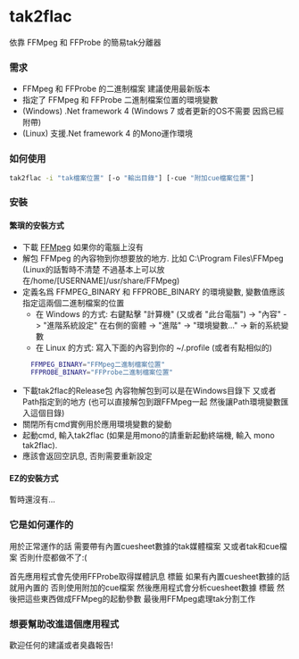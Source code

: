 # tak2flac
依靠 FFMpeg 和 FFProbe 的簡易tak分離器

### 需求
* FFMpeg 和 FFProbe 的二進制檔案 建議使用最新版本
* 指定了 FFMpeg 和 FFProbe 二進制檔案位置的環境變數
* (Windows) .Net framework 4 (Windows 7 或者更新的OS不需要 因爲已經附帶)
* (Linux) 支援.Net framework 4 的Mono運作環境

### 如何使用
```sh
tak2flac -i "tak檔案位置" [-o "輸出目錄"] [-cue "附加cue檔案位置"]
```

### 安裝
#### 繁瑣的安裝方式
* 下載 [FFMpeg](https://ffmpeg.org/download.html) 如果你的電腦上沒有
* 解包 FFMpeg 的內容物到你想要放的地方. 比如 C:\Program Files\FFMpeg (Linux的話暫時不清楚 不過基本上可以放在/home/[USERNAME]/usr/share/FFMpeg)
* 定義名爲 FFMPEG_BINARY 和 FFPROBE_BINARY 的環境變數, 變數值應該指定這兩個二進制檔案的位置
  * 在 Windows 的方式:
  右鍵點擊 "計算機" (又或者 "此台電腦") -> "內容" -> "進階系統設定" 在右側的窗體 -> "進階" -> "環境變數..." -> 新的系統變數
  * 在 Linux 的方式: 
  寫入下面的內容到你的 ~/.profile (或者有點相似的)
  ```sh
    FFMPEG_BINARY="FFMpeg二進制檔案位置"
    FFPROBE_BINARY="FFProbe二進制檔案位置"
  ```
* 下載tak2flac的Release包 內容物解包到可以是在Windows目錄下 又或者Path指定到的地方 (也可以直接解包到跟FFMpeg一起 然後讓Path環境變數匯入這個目錄)
* 關閉所有cmd實例用於應用環境變數的變動  
* 起動cmd, 輸入tak2flac (如果是用mono的請重新起動終端機, 輸入 mono tak2flac).
* 應該會返回空訊息, 否則需要重新設定
#### EZ的安裝方式
暫時還沒有...

### 它是如何運作的
用於正常運作的話 需要帶有內置cuesheet數據的tak媒體檔案 又或者tak和cue檔案 否則什麼都做不了:(

首先應用程式會先使用FFProbe取得媒體訊息 標籤 如果有內置cuesheet數據的話就用內置的 否則使用附加的cue檔案
然後應用程式會分析cuesheet數據 標籤 然後把這些東西做成FFMpeg的起動參數 最後用FFMpeg處理tak分割工作

### 想要幫助改進這個應用程式
歡迎任何的建議或者臭蟲報告!
